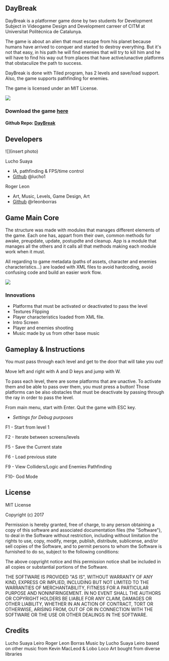 ## DayBreak

DayBreak is a platformer game done by two students for Development Subject in Videogame Design and Development carreer of CITM at Universitat Politècnica
de Catalunya.

The game is about an alien that must escape from his planet because humans have arrived to conquer and started to destroy everything. But
it's not that easy, in his path he will find enemies that will try to kill him and he will have to find his way out from places that
have active/unactive platforms that obstaculize the path to success.

DayBreak is done with Tiled program, has 2 levels and save/load support. Also, the game supports pathfinding for enemies.

The game is licensed under an MIT License.

![](https://github.com/lucho1/DevelopmentProject/blob/master/docs/Game%20Photo.png)

### Download the game [here](https://github.com/lucho1/DevelopmentProject/releases/download/DayBreak-v0.5/Daybreak.v0.5.zip)
#### Github Repo: [DayBreak](https://github.com/lucho1/DevelopmentProject)

## Developers

![](insert photo)

Lucho Suaya

* IA, pathfinding & FPS/time control
* [Github](https://github.com/lucho1) @lucho1

Roger Leon

* Art, Music, Levels, Game Design, Art 
* [Github](rleonborras) @rleonborras

## Game Main Core

The structure was made with modules that manages different elements of the game. Each one has, appart from their own, common methods for
awake, preupdate, update, postupdte and cleanup. App is a module that manages all the others and it calls all that methods making
each module work when it must.

All regarding to game metadata (paths of assets, character and enemies characteristics...) are loaded with XML files to avoid hardcoding,
avoid confusing code and build an easier work flow.

![](https://github.com/lucho1/DevelopmentProject/blob/master/docs/UML.png)

### Innovations
* Platforms that must be activated or deactivated to pass the level
* Textures Flipping
* Player characteristics loaded from XML file.
* Intro Screen
* Player and enemies shooting
* Music made by us from other base music

## Gameplay & Instructions

You must pass through each level and get to the door that will take you out!

Move left and right with A and D keys and jump with W.

To pass each level, there are some platforms that are unactive. To activate them and be able to pass over them, you must press a button!
Those platforms can be also obstacles that must be deactivate by passing through the ray in order to pass the level.

From main menu, start with Enter. Quit the game with ESC key.

* _Settings for Debug purposes_

F1 - Start from level 1

F2 - Iterate between screens/levels

F5 - Save the Current state

F6 - Load previous state

F9 - View Colliders/Logic and Enemies Pathfinding

F10- God Mode

## License

MIT License

Copyright (c) 2017 

Permission is hereby granted, free of charge, to any person obtaining a copy
of this software and associated documentation files (the "Software"), to deal
in the Software without restriction, including without limitation the rights
to use, copy, modify, merge, publish, distribute, sublicense, and/or sell
copies of the Software, and to permit persons to whom the Software is
furnished to do so, subject to the following conditions:

The above copyright notice and this permission notice shall be included in all
copies or substantial portions of the Software.

THE SOFTWARE IS PROVIDED "AS IS", WITHOUT WARRANTY OF ANY KIND, EXPRESS OR
IMPLIED, INCLUDING BUT NOT LIMITED TO THE WARRANTIES OF MERCHANTABILITY,
FITNESS FOR A PARTICULAR PURPOSE AND NONINFRINGEMENT. IN NO EVENT SHALL THE
AUTHORS OR COPYRIGHT HOLDERS BE LIABLE FOR ANY CLAIM, DAMAGES OR OTHER
LIABILITY, WHETHER IN AN ACTION OF CONTRACT, TORT OR OTHERWISE, ARISING FROM,
OUT OF OR IN CONNECTION WITH THE SOFTWARE OR THE USE OR OTHER DEALINGS IN THE
SOFTWARE.

## Credits
Lucho Suaya Leiro
Roger Leon Borras
Music by Lucho Suaya Leiro based on other music from Kevin MacLeod & Lobo Loco
Art bought from diverse libraries
